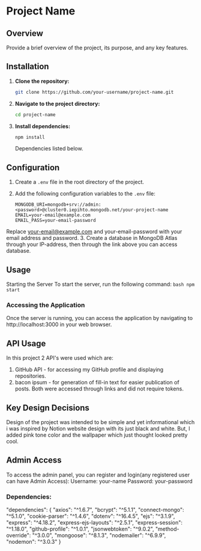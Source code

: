 # Project Name

## Overview

Provide a brief overview of the project, its purpose, and any key features.

## Installation

1. **Clone the repository:**

    ```bash
    git clone https://github.com/your-username/project-name.git
    ```

2. **Navigate to the project directory:**

    ```bash
    cd project-name
    ```

3. **Install dependencies:**

    ```bash
    npm install
    ```
    Dependencies listed below.

## Configuration

1. Create a `.env` file in the root directory of the project.

2. Add the following configuration variables to the `.env` file:

   ```plaintext
   MONGODB_URI=mongodb+srv://admin:<password>@cluster0.iepihto.mongodb.net/your-project-name
   EMAIL=your-email@example.com
   EMAIL_PASS=your-email-password

Replace your-email@example.com and your-email-password with your email address and password.
3. Create a database in MongoDB Atlas through your IP-address, then through the link above you can access database.

## Usage
Starting the Server
To start the server, run the following command:
    ```bash
    npm start
    ```
### Accessing the Application
Once the server is running, you can access the application by navigating to http://localhost:3000 in your web browser.

## API Usage
In this project 2 API's were used which are:
1. GitHub API - for accessing my GitHub profile and displaying repositories.
2. bacon ipsum - for generation of fill-in text for easier publication of posts.
Both were accessed through links and did not require tokens.

## Key Design Decisions
Design of the project was intended to be simple and yet informational which i was inspired by Notion website design with its just black and white.
But, I added pink tone color and the wallpaper which just thought looked pretty cool.

## Admin Access
To access the admin panel, you can register and login(any registered user can have Admin Access):
Username: your-name
Password: your-password

### Dependencies:
 "dependencies": {
    "axios": "^1.6.7",
    "bcrypt": "^5.1.1",
    "connect-mongo": "^5.1.0",
    "cookie-parser": "^1.4.6",
    "dotenv": "^16.4.5",
    "ejs": "^3.1.9",
    "express": "^4.18.2",
    "express-ejs-layouts": "^2.5.1",
    "express-session": "^1.18.0",
    "github-profile": "^1.0.1",
    "jsonwebtoken": "^9.0.2",
    "method-override": "^3.0.0",
    "mongoose": "^8.1.3",
    "nodemailer": "^6.9.9",
    "nodemon": "^3.0.3"
  }
